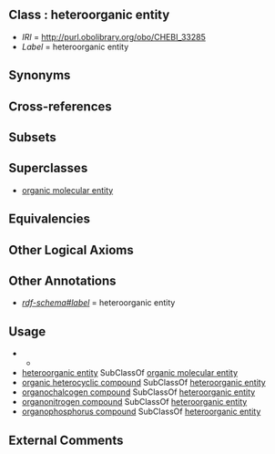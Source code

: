 
## Class : heteroorganic entity

 * *IRI* = http://purl.obolibrary.org/obo/CHEBI_33285
 * *Label* = heteroorganic entity

## Synonyms


## Cross-references


## Subsets


## Superclasses

 * [organic molecular entity](../../CHEBI/60/CHEBI_50860.md)

## Equivalencies


## Other Logical Axioms


## Other Annotations

 * *[rdf-schema#label](../../el/rdf-schema#label.md)* = heteroorganic entity

## Usage

 * -
 * [heteroorganic entity](../../CHEBI/85/CHEBI_33285.md) SubClassOf [organic molecular entity](../../CHEBI/60/CHEBI_50860.md)
 * [organic heterocyclic compound](../../CHEBI/32/CHEBI_24532.md) SubClassOf [heteroorganic entity](../../CHEBI/85/CHEBI_33285.md)
 * [organochalcogen compound](../../CHEBI/62/CHEBI_36962.md) SubClassOf [heteroorganic entity](../../CHEBI/85/CHEBI_33285.md)
 * [organonitrogen compound](../../CHEBI/52/CHEBI_35352.md) SubClassOf [heteroorganic entity](../../CHEBI/85/CHEBI_33285.md)
 * [organophosphorus compound](../../CHEBI/10/CHEBI_25710.md) SubClassOf [heteroorganic entity](../../CHEBI/85/CHEBI_33285.md)

## External Comments

